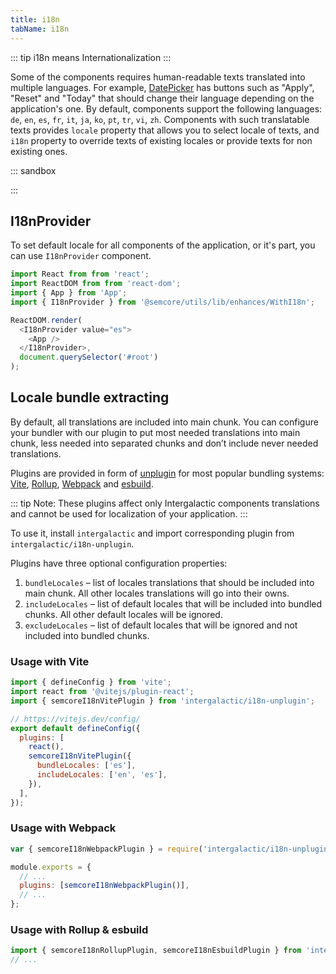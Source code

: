 ```yaml
---
title: i18n
tabName: i18n
---
```


::: tip
i18n means Internationalization
:::

Some of the components requires human-readable texts translated into multiple languages. For example, [DatePicker](/components/date-picker/date-picker) has buttons such as "Apply", "Reset" and "Today" that should change their language depending on the application's one. By default, components support the following languages: `de`, `en`, `es`, `fr`, `it`, `ja`, `ko`, `pt`, `tr`, `vi`, `zh`. Components with such translatable texts provides `locale` property that allows you to select locale of texts, and `i18n` property to override texts of existing locales or provide texts for non existing ones.

::: sandbox

<script lang="tsx">
  export Demo from './examples/basic.tsx';
</script>

:::

## I18nProvider

To set default locale for all components of the application, or it's part, you can use `I18nProvider` component.

```js
import React from from 'react';
import ReactDOM from from 'react-dom';
import { App } from 'App';
import { I18nProvider } from '@semcore/utils/lib/enhances/WithI18n';

ReactDOM.render(
  <I18nProvider value="es">
    <App />
  </I18nProvider>,
  document.querySelector('#root')
);
```

## Locale bundle extracting

By default, all translations are included into main chunk. You can configure your bundler with our plugin to put most needed translations into main chunk, less needed into separated chunks and don’t include never needed translations.

Plugins are provided in form of [unplugin](https://github.com/unjs/unplugin) for most popular bundling systems: [Vite](https://vitejs.dev/), [Rollup](https://rollupjs.org/guide/en/), [Webpack](https://webpack.js.org/) and [esbuild](https://esbuild.github.io/).

::: tip
Note: These plugins affect only Intergalactic components translations and cannot be used for localization of your application.
:::

To use it, install `intergalactic` and import corresponding plugin from `intergalactic/i18n-unplugin`.

Plugins have three optional configuration properties:

1. `bundleLocales` – list of locales translations that should be included into main chunk. All other locales translations will go into their owns.
2. `includeLocales` – list of default locales that will be included into bundled chunks. All other default locales will be ignored.
3. `excludeLocales` – list of default locales that will be ignored and not included into bundled chunks.

### Usage with Vite

```js
import { defineConfig } from 'vite';
import react from '@vitejs/plugin-react';
import { semcoreI18nVitePlugin } from 'intergalactic/i18n-unplugin';

// https://vitejs.dev/config/
export default defineConfig({
  plugins: [
    react(),
    semcoreI18nVitePlugin({
      bundleLocales: ['es'],
      includeLocales: ['en', 'es'],
    }),
  ],
});
```

### Usage with Webpack

```js
var { semcoreI18nWebpackPlugin } = require('intergalactic/i18n-unplugin');

module.exports = {
  // ...
  plugins: [semcoreI18nWebpackPlugin()],
  // ...
};
```

### Usage with Rollup & esbuild

```js
import { semcoreI18nRollupPlugin, semcoreI18nEsbuildPlugin } from 'intergalactic/i18n-unplugin';
// ...
```
